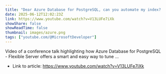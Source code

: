 ```yaml
---
title: "Dear Azure Database for PostgreSQL, can you automate my index? | POSETTE: An Event for Postgres 2025"
date: 2025-06-12T12:02:23Z
link: https://www.youtube.com/watch?v=V13LUFe7iXk
showShare: false
showReadTime: false
thumbnail: images/azure.png
tags: ["youtube.com/@MicrosoftDeveloper"]
---
```

Video of a conference talk highlighting how Azure Database for PostgreSQL - Flexible Server offers a smart and easy way to tune ...

- Link to article: https://www.youtube.com/watch?v=V13LUFe7iXk